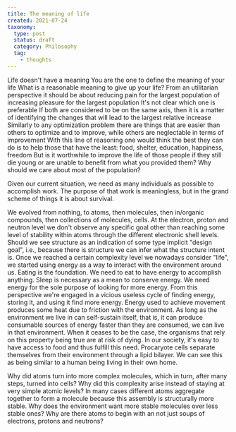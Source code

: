 ```yaml
---
title: The meaning of life
created: 2021-07-24
taxonomy:
  type: post
  status: draft
  category: Philosophy
  tag:
    - thoughts
---
```


Life doesn't have a meaning
You are the one to define the meaning of your life
What is a reasonable meaning to give up your life?
From an utilitarian perspective it should be about reducing pain for the largest population of increasing pleasure for the largest population
It's not clear which one is preferable
If both are considered to be on the same axis, then it is a matter of identifying the changes that will lead to the largest relative increase
Similarly to any optimization problem there are things that are easier than others to optimize and to improve, while others are neglectable in terms of improvement
With this line of reasoning one would think the best they can do is to help those that have the least: food, shelter, education, happiness, freedom
But is it worthwhile to improve the life of those people if they still die young or are unable to benefit from what you provided them?
Why should we care about most of the population?

Given our current situation, we need as many individuals as possible to accomplish work. The purpose of that work is meaningless, but in the grand scheme of things it is about survival.

We evolved from nothing, to atoms, then molecules, then in/organic compounds, then collections of molecules, cells.
At the electron, proton and neutron level we don't observe any specific goal other than reaching some level of stability within atoms through the different electronic shell levels.
Should we see structure as an indication of some type implicit "design goal", i.e., because there is structure we can infer what the structure intent is.
Once we reached a certain complexity level we nowadays consider "life", we started using energy as a way to interact with the environment around us.
Eating is the foundation. We need to eat to have energy to accomplish anything.
Sleep is necessary as a mean to conserve energy.
We need energy for the sole purpose of looking for more energy. From this perspective we're engaged in a vicious useless cycle of finding energy, storing it, and using it find more energy.
Energy used to achieve movement produces some heat due to friction with the environment.
As long as the environment we live in can self-sustain itself, that is, it can produce consumable sources of energy faster than they are consumed, we can live in that environment. When it ceases to be the case, the organisms that rely on this property being true are at risk of dying.
In our society, it's easy to have access to food and thus fulfill this need.
Procaryote cells separate themselves from their environment through a lipid bilayer. We can see this as being similar to a human being living in their own home.

Why did atoms turn into more complex molecules, which in turn, after many steps, turned into cells? Why did this complexity arise instead of staying at very simple atomic levels?
In many cases different atoms aggregate together to form a molecule because this assembly is structurally more stable.
Why does the environment want more stable molecules over less stable ones?
Why are there atoms to begin with an not just soups of electrons, protons and neutrons?

